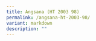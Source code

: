 ```yaml
---
title: Angsana (HT 2003 98)
permalink: /angsana-ht-2003-98/
variant: markdown
description: ""
---
```

